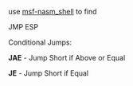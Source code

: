 
use [msf-nasm_shell](msf-nasm_shell.md) to find  
  
JMP ESP  
  
  
Conditional Jumps:  
  
**JAE** - Jump Short if Above or Equal  
  
**JE** - Jump Short if Equal